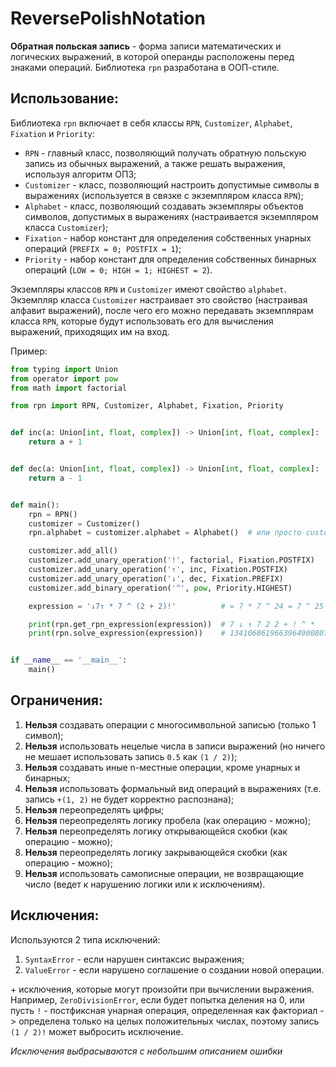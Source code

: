 # ReversePolishNotation

**Обратная польская запись** - форма записи математических и логических выражений, в которой операнды расположены перед знаками операций. Библиотека `rpn` разработана в ООП-стиле.

## Использование:

Библиотека `rpn` включает в себя классы `RPN`, `Customizer`, `Alphabet`, `Fixation` и `Priority`:
- `RPN` - главный класс, позволяющий получать обратную польскую запись из обычных выражений, а также решать выражения, используя алгоритм ОПЗ;
- `Customizer` - класс, позволяющий настроить допустимые символы в выражениях (используется в связке с экземпляром класса `RPN`);
- `Alphabet` - класс, позволяющий создавать экземпляры объектов символов, допустимых в выражениях (настраивается экземпляром класса `Customizer`);
- `Fixation` - набор констант для определения собственных унарных операций (`PREFIX = 0; POSTFIX = 1`);
- `Priority` - набор констант для определения собственных бинарных операций (`LOW = 0; HIGH = 1; HIGHEST = 2`).

Экземпляры классов `RPN` и `Customizer` имеют свойство `alphabet`. Экземпляр класса `Customizer` настраивает это свойство (настраивая алфавит выражений), после чего его можно передавать экземплярам класса `RPN`, которые будут использовать его для вычисления выражений, приходящих им на вход.

Пример:
```python
from typing import Union
from operator import pow
from math import factorial

from rpn import RPN, Customizer, Alphabet, Fixation, Priority


def inc(a: Union[int, float, complex]) -> Union[int, float, complex]:
    return a + 1


def dec(a: Union[int, float, complex]) -> Union[int, float, complex]:
    return a - 1


def main():
    rpn = RPN()
    customizer = Customizer()
    rpn.alphabet = customizer.alphabet = Alphabet()  # или просто customizer.alphabet = rpn.alphabet

    customizer.add_all()
    customizer.add_unary_operation('!', factorial, Fixation.POSTFIX)
    customizer.add_unary_operation('↑', inc, Fixation.POSTFIX)
    customizer.add_unary_operation('↓', dec, Fixation.PREFIX)
    customizer.add_binary_operation('^', pow, Priority.HIGHEST)

    expression = '↓7↑ * 7 ^ (2 + 2)!'          # = 7 * 7 ^ 24 = 7 ^ 25

    print(rpn.get_rpn_expression(expression))  # 7 ↓ ↑ 7 2 2 + ! ^ *
    print(rpn.solve_expression(expression))    # 1341068619663964900807


if __name__ == '__main__':
    main()
```

## Ограничения:

1. **Нельзя** создавать операции с многосимвольной записью (только 1 символ);
2. **Нельзя** использовать нецелые числа в записи выражений (но ничего не мешает использовать запись `0.5` как `(1 / 2)`);
3. **Нельзя** создавать иные n-местные операции, кроме унарных и бинарных;
4. **Нельзя** использовать формальный вид операций в выражениях (т.е. запись `+(1, 2)` не будет корректно распознана);
5. **Нельзя** переопределять цифры;
6. **Нельзя** переопределять логику пробела (как операцию - можно);
7. **Нельзя** переопределять логику открывающейся скобки (как операцию - можно);
8. **Нельзя** переопределять логику закрывающейся скобки (как операцию - можно);
9. **Нельзя** использовать самописные операции, не возвращающие число (ведет к нарушению логики или к исключениям).

## Исключения:

Используются 2 типа исключений:
1. `SyntaxError` - если нарушен синтаксис выражения;
2. `ValueError` - если нарушено соглашение о создании новой операции.

\+ исключения, которые могут произойти при вычислении выражения. Например, `ZeroDivisionError`, если будет попытка деления на 0, или пусть `!` - постфиксная унарная операция, определенная как факториал -> определена только на целых положительных числах, поэтому запись `(1 / 2)!` может выбросить исключение.

*Исключения выбрасываются с небольшим описанием ошибки*